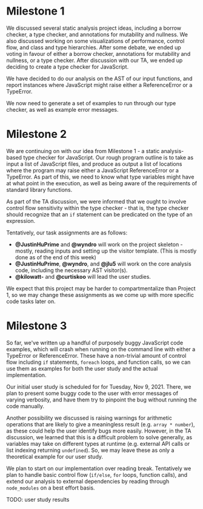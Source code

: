 # Milestone 1

We discussed several static analysis project ideas, including a borrow checker, a type checker, and annotations for mutability and nullness. We also discussed working on some visualizations of performance, control flow, and class and type hierarchies. After some debate, we ended up voting in favour of either a borrow checker, annotations for mutability and nullness, or a type checker. After discussion with our TA, we ended up deciding to create a type checker for JavaScript.

We have decided to do our analysis on the AST of our input functions, and report instances where JavaScript might raise either a ReferenceError or a TypeError.

We now need to generate a set of examples to run through our type checker, as well as example error messages.

# Milestone 2

We are continuing on with our idea from Milestone 1 - a static analysis-based type checker for JavaScript. Our rough program outline is to take as input a list of JavaScript files, and produce as output a list of locations where the program may raise either a JavaScript ReferenceError or a TypeError. As part of this, we need to know what type variables might have at what point in the execution, as well as being aware of the requirements of standard library functions.

As part of the TA discussion, we were informed that we ought to involve control flow sensitivity within the type checker - that is, the type checker should recognize that an `if` statement can be predicated on the type of an expression.

Tentatively, our task assignments are as follows:
- **@JustinHuPrime** and **@wyndro** will work on the project skeleton - mostly, reading inputs and setting up the visitor template. (This is mostly done as of the end of this week)
- **@JustinHuPrime**, **@wyndro**, and **@jlu5** will work on the core analysis code, including the necessary AST visitor(s).
- **@kilowatt-** and **@curtiskoo** will lead the user studies.

We expect that this project may be harder to compartmentalize than Project 1, so we may change these assignments as we come up with more specific code tasks later on.

# Milestone 3

So far, we've written up a handful of purposely buggy JavaScript code examples, which will crash when running on the command line with either a TypeError or ReferenceError. These have a non-trivial amount of control flow including `if` statements, `foreach` loops, and function calls, so we can use them as examples for both the user study and the actual implementation.

Our initial user study is scheduled for for Tuesday, Nov 9, 2021. There, we plan to present some buggy code to the user with error messages of varying verbosity, and have them try to pinpoint the bug without running the code manually.

Another possibility we discussed is raising warnings for arithmetic operations that are likely to give a meaningless result (e.g. `array * number`), as these could help the user identify bugs more easily. However, in the TA discussion, we learned that this is a difficult problem to solve generally, as variables may take on different types at runtime (e.g. external API calls or list indexing returning `undefined`). So, we may leave these as only a theoretical example for our user study.

We plan to start on our implementation over reading break. Tentatively we plan to handle basic control flow (`if/else`, `for` loops, function calls), and extend our analysis to external dependencies by reading through `node_modules` on a best effort basis.

TODO: user study results
